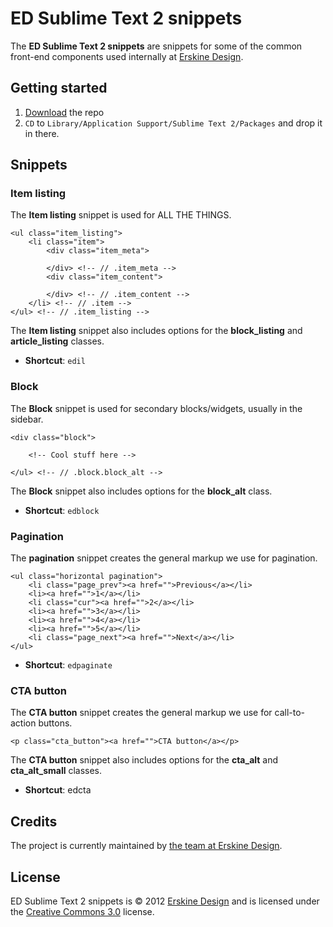# ED Sublime Text 2 snippets
The **ED Sublime Text 2 snippets** are snippets for some of the common front-end components used internally at [Erskine Design][erskine].

## Getting started
1. [Download][download] the repo
2. `CD` to `Library/Application Support/Sublime Text 2/Packages` and drop it in there.

## Snippets

### Item listing
The **Item listing** snippet is used for ALL THE THINGS.

    <ul class="item_listing">
        <li class="item">
            <div class="item_meta">

            </div> <!-- // .item_meta -->
            <div class="item_content">

            </div> <!-- // .item_content -->
        </li> <!-- // .item -->
    </ul> <!-- // .item_listing -->

The **Item listing** snippet also includes options for the **block_listing** and **article_listing** classes.

- **Shortcut**: `edil`

### Block
The **Block** snippet is used for secondary blocks/widgets, usually in the sidebar.

    <div class="block">

        <!-- Cool stuff here -->

    </ul> <!-- // .block.block_alt -->

The **Block** snippet also includes options for the **block_alt** class.

- **Shortcut**: `edblock`

### Pagination
The **pagination** snippet creates the general markup we use for pagination.

    <ul class="horizontal pagination">
        <li class="page_prev"><a href="">Previous</a></li>
        <li><a href="">1</a></li>
        <li class="cur"><a href="">2</a></li>
        <li><a href="">3</a></li>
        <li><a href="">4</a></li>
        <li><a href="">5</a></li>
        <li class="page_next"><a href="">Next</a></li>
    </ul>

- **Shortcut**: `edpaginate`

### CTA button
The **CTA button** snippet creates the general markup we use for call-to-action buttons.

    <p class="cta_button"><a href="">CTA button</a></p>

The **CTA button** snippet also includes options for the **cta_alt** and **cta_alt_small** classes.

- **Shortcut**: edcta

## Credits
The project is currently maintained by [the team at Erskine Design][erskine team].

## License
ED Sublime Text 2 snippets is &copy; 2012 [Erskine Design][erskine] and is licensed under the [Creative Commons 3.0][license] license.

[erskine]: http://erskinedesign.com/
[erskine team]: https://twitter.com/erskinedesign/team/members
[download]: https://github.com/erskinedesign/ed.sublime_snippets/zipball/master
[license]: http://creativecommons.org/licenses/by-nc-sa/3.0/